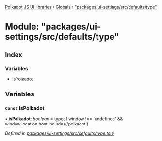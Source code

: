 [Polkadot JS UI libraries](../README.md) › [Globals](../globals.md) › ["packages/ui-settings/src/defaults/type"](_packages_ui_settings_src_defaults_type_.md)

# Module: "packages/ui-settings/src/defaults/type"

## Index

### Variables

* [isPolkadot](_packages_ui_settings_src_defaults_type_.md#const-ispolkadot)

## Variables

### `Const` isPolkadot

• **isPolkadot**: *boolean* = typeof window !== 'undefined' && window.location.host.includes('polkadot')

*Defined in [packages/ui-settings/src/defaults/type.ts:6](https://github.com/polkadot-js/ui/blob/fdc310b/packages/ui-settings/src/defaults/type.ts#L6)*
